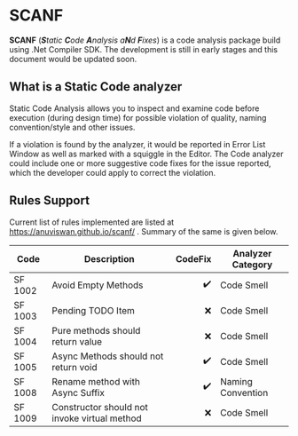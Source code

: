 # SCANF

**SCANF** (_**S**tatic **C**ode **A**nalysis a**N**d **F**ixes_) is a code analysis package build using .Net Compiler SDK. The development is still in early stages and this document would be updated soon.

## What is a Static Code analyzer

Static Code Analysis allows you to inspect and examine code before execution (during design time) for possible violation of quality, naming convention/style and other issues.

If a violation is found by the analyzer, it would be reported in Error List Window as well as marked with a squiggle in the Editor. The Code analyzer could include one or more suggestive code fixes for the issue reported, which the developer could apply to correct the violation.

## Rules Support

Current list of rules implemented are listed at https://anuviswan.github.io/scanf/ . Summary of the same is given below.

| Code    | Description                                  |            CodeFix | Analyzer Category |
| ------- | -------------------------------------------- | -----------------: | ----------------- |
| SF 1002 | Avoid Empty Methods                          | :heavy_check_mark: | Code Smell        |
| SF 1003 | Pending TODO Item                            |                :x: | Code Smell        |
| SF 1004 | Pure methods should return value             |                :x: | Code Smell        |
| SF 1005 | Async Methods should not return void         | :heavy_check_mark: | Code Smell        |
| SF 1008 | Rename method with Async Suffix              | :heavy_check_mark: | Naming Convention |
| SF 1009 | Constructor should not invoke virtual method |                :x: | Code Smell        |
